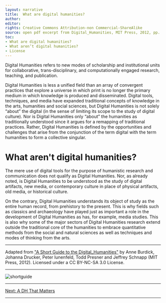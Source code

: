 ```yaml
---
layout: narrative
title:  What are digital humanities?
author:
editor:
rights: Creative Commons Attribution-non Commercial-ShareAlike
source: open pdf excerpt from Digital_Humanities, MIT Press, 2012, pp. 121–136.
toc:
- What are digital humanities?
- What aren’t digital humanities?
- License
---
```


Digital Humanities refers to new modes of scholarship and institutional units for collaborative, trans-disciplinary, and computationally engaged research, teaching, and publication.

Digital Humanities is less a unified field than an array of convergent practices that explore a universe in which print is no longer the primary medium in which knowledge is produced and disseminated. Digital tools, techniques, and media have expanded traditional concepts of knowledge in the arts, humanities and social sciences, but Digital Humanities is not solely “about” the digital (in the sense of limiting its scope to the study of digital culture). Nor is Digital Humanities only “about” the humanities as traditionally understood since it argues for a remapping of traditional practices. Rather, Digital Humanities is defined by the opportunities and challenges that arise from the conjunction of the term digital with the term humanities to form a collective singular.

# What aren't digital humanities?

The mere use of digital tools for the purpose of humanistic research and communication does not qualify as Digital Humanities. Nor, as already noted, is Digital Humanities to be understood as the study of digital artifacts, new media, or contemporary culture in place of physical artifacts, old media, or historical culture.

On the contrary, Digital Humanities understands its object of study as the entire human record, from prehistory to the present. This is why fields such as classics and archaeology have played just as important a role in the development of Digital Humanities as has, for example, media studies. This is also why some of the major sectors of Digital Humanities research extend outside the traditional core of the humanities to embrace quantitative methods from the social and natural sciences as well as techniques and modes of thinking from the arts.

---
Adapted from ["A Short Guide to the Digital_Humanities"](http://jeffreyschnapp.com/wp-content/uploads/2013/01/D_H_ShortGuide.pdf) by Anne Burdick, Johanna Drucker, Peter lunenfeld, Todd Presner and Jeffrey Schnapp (MIT Press, 2012). Licensed under a CC BY-NC-SA 3.0 License.

---

![shortguide](https://binipringle.github.io/intro-to-dh/assets/img/shortguide-1.png)

---

[Next: A DH That Matters](/intro-to-dh/readings/2-adhthatmatters)

---
